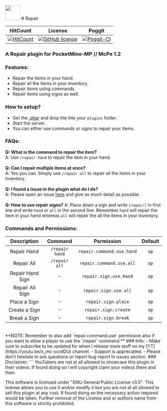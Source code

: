 <img src="https://github.com/JackMD/Repair/blob/master/meta/Repair.png" width="48">
# Repair

| HitCount | License | Poggit |
|:--:|:--:|:--:|
|[![HitCount](http://hits.dwyl.io/JackMD/Repair.svg)](http://hits.dwyl.io/JackMD/Repair)|[![GitHub license](https://img.shields.io/github/license/JackMD/Repair.svg)](https://github.com/JackMD/Repair/blob/master/LICENSE)|[![Poggit-CI](https://poggit.pmmp.io/ci.shield/JackMD/Repair/Repair)](https://poggit.pmmp.io/ci/JackMD/Repair/Repair)|

### A Repair plugin for PocketMine-MP // McPe 1.2
### Features:
 - Repair the items in your hand.
 - Repair all the items in your inventory.
 - Repair items using commands.
 - Repair items using signs as well.
### How to setup?
 - Get the [.phar](https://poggit.pmmp.io/ci/JackMD/Repair/Repair) and drop the into your `plugins` folder.
 - Start the server.
 - You can either use commands or signs to repair your items.
### FAQs:
**Q: What is the command to repair the item?**<br />
A: Use `/repair hand` to repair the item in your hand.<br /><br />
**Q: Can I repair multiple items at once?**<br />
A: Yes you can. Simply use `/repair all` to repair all the items in your inventory.<br /><br />
**Q: I found a issue in the plugin what do I do?**<br />
A: Please open an issue [here](https://github.com/JackMD/Repair/issues) and give as much detail as possible.<br /><br />
**Q: How to use repair signs?**
A: Place down a sign and write `[repair]` in first line and write `hand` or `all` in the second line. Remember `hand` will repair the item in your hand whereas `all` will repair the all the items in your inventory.
### Commands and Permissions:
|Description|Command|Permission|Default|
|:--:|:--:|:--:|:--:|
|Repair Hand|`/repair hand`|`repair.command.use.hand`|`op`|
|Repair All|`/repair all`|`repair.command.use.all`|`op`|
|Repair Hand Sign|`~`|`repair.sign.use.hand`|`op`|
|Repair All Sign|`~`|`repair.sign.use.all`|`op`|
|Place a Sign|`~`|`repair.sign.place`|`op`|
|Create a Sign|`~`|`repair.sign.create`|`op`|
|Break a Sign|`~`|`repair.sign.break`|`op`|
<br />
**NOTE: Remember to also add `repair.command.use` permission also if you want to allow a player to use the `/repair` command.**
### Info:
  - Make sure to subscribe to be updated for when i release more stuff on my [YT](https://youtu.be/x_mc-ocrdDU) channel.
  - Support is appreciated.
  - Please don't hesitate to ask questions or report bug report in issues section.
### Disclaimer:
```
YouTubers are not at all allowed to showcase this plugin in their videos.
If found doing so I will copyright claim your videos there and then.

This software is licensed under "GNU General Public License v3.0".
This license allows you to use it and/or modify it but you are not at
all allowed to sell this plugin at any cost. If found doing so the
necessary action required would be taken. Further removal of the License and or
authors name from this software is strictly prohibited.
```
